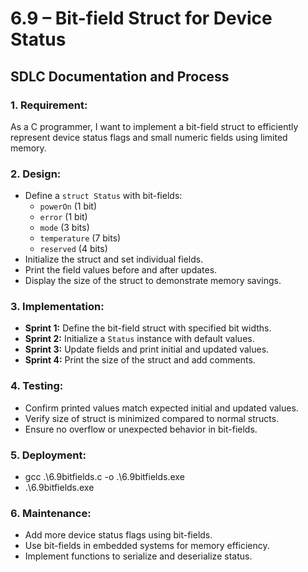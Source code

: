 # 6.9 – Bit-field Struct for Device Status  
## SDLC Documentation and Process

### 1. **Requirement:**
As a C programmer, I want to implement a bit-field struct to efficiently represent device status flags and small numeric fields using limited memory.

### 2. **Design:**
- Define a `struct Status` with bit-fields:
  - `powerOn` (1 bit)
  - `error` (1 bit)
  - `mode` (3 bits)
  - `temperature` (7 bits)
  - `reserved` (4 bits)
- Initialize the struct and set individual fields.
- Print the field values before and after updates.
- Display the size of the struct to demonstrate memory savings.

### 3. **Implementation:**
- **Sprint 1:** Define the bit-field struct with specified bit widths.
- **Sprint 2:** Initialize a `Status` instance with default values.
- **Sprint 3:** Update fields and print initial and updated values.
- **Sprint 4:** Print the size of the struct and add comments.

### 4. **Testing:**
- Confirm printed values match expected initial and updated values.
- Verify size of struct is minimized compared to normal structs.
- Ensure no overflow or unexpected behavior in bit-fields.

### 5. **Deployment:**
   - gcc .\6.9bitfields.c -o .\6.9bitfields.exe
   - .\6.9bitfields.exe

### 6. **Maintenance:**
- Add more device status flags using bit-fields.
- Use bit-fields in embedded systems for memory efficiency.
- Implement functions to serialize and deserialize status.